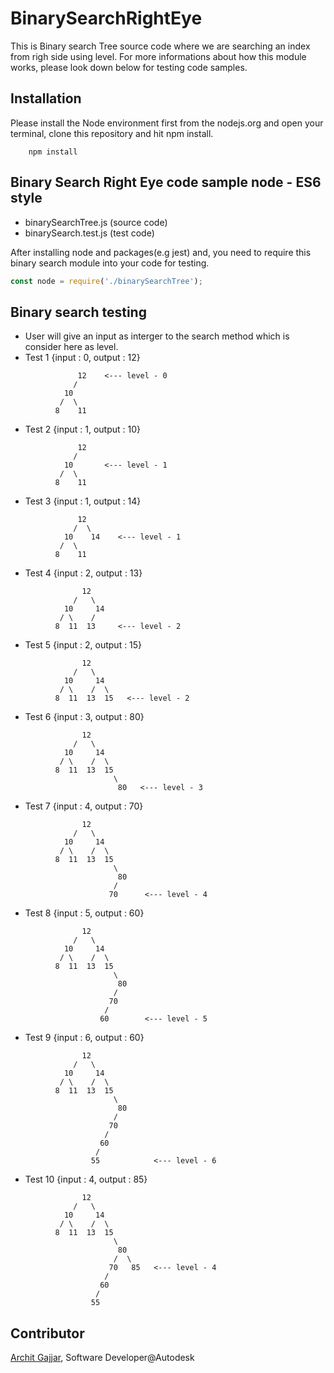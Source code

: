 # BinarySearchRightEye
This is Binary search Tree source code where we are searching an index from righ side using level. For more
informations about how this module works, please look down below for testing code samples.

## Installation
Please install the Node environment first from the nodejs.org and open your terminal, clone this repository and 
hit npm install.

``` shell
    npm install
```

## Binary Search Right Eye code sample node - ES6 style
- binarySearchTree.js (source code)
- binarySearch.test.js (test code)

After installing node and packages(e.g jest) and, you need to require this binary search module into your code
for testing.

```javascript
const node = require('./binarySearchTree');
```
## Binary search testing
- User will give an input as interger to the search method which is consider here as level.
- Test 1  {input : 0, output : 12}
```
               12    <--- level - 0
              /
            10
           /  \
          8    11 

```
- Test 2  {input : 1, output : 10}
```
               12
              /
            10       <--- level - 1
           /  \
          8    11 

```
- Test 3  {input : 1, output : 14}
```
               12
              /  \
            10    14    <--- level - 1
           /  \
          8    11 

```
- Test 4  {input : 2, output : 13}
```
                12
              /   \
            10     14
           / \    /
          8  11  13     <--- level - 2

```
- Test 5  {input : 2, output : 15}
```
                12
              /   \
            10     14
           / \    /  \
          8  11  13  15   <--- level - 2

```
- Test 6  {input : 3, output : 80}
```
                12
              /   \
            10     14
           / \    /  \
          8  11  13  15
                       \
                        80   <--- level - 3

```
- Test 7  {input : 4, output : 70}
```
                12
              /   \
            10     14
           / \    /  \
          8  11  13  15
                       \
                        80
                       / 
                      70      <--- level - 4

```
- Test 8  {input : 5, output : 60}
```
                12
              /   \
            10     14
           / \    /  \
          8  11  13  15
                       \
                        80
                       / 
                      70 
                     /     
                    60        <--- level - 5

```
- Test 9  {input : 6, output : 60}
```
                12
              /   \
            10     14
           / \    /  \
          8  11  13  15
                       \
                        80
                       / 
                      70 
                     /     
                    60
                   /
                  55            <--- level - 6
```
- Test 10  {input : 4, output : 85}
```
                12
              /   \
            10     14
           / \    /  \
          8  11  13  15
                       \
                        80
                       /  \
                      70   85   <--- level - 4
                     /
                    60
                   /
                  55
```


## Contributor

[Archit Gajjar](mailto:architgajjar1992@gmail.com), Software Developer@Autodesk

